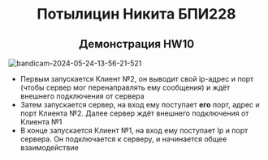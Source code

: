 <h1 align = 'center'> Потылицин Никита БПИ228 </h1>
<h2 align = 'center'> Демонстрация HW10</h2>

![bandicam-2024-05-24-13-56-21-521](https://github.com/nikitaptl/works_ACS_OS/assets/145208333/999dddf7-0aed-41b6-bb45-e941d11d4de9)

- Первым запускается Клиент №2, он выводит свой ip-адрес и порт (чтобы сервер мог перенаправлять ему сообщения) и ждёт внешнего подключения от сервера
- Затем запускается сервер, на вход ему поступает **его** порт, адрес и порт Клиента №2. Далее сервер ждёт внешнего подключения от Клиента №1
- В конце запускается Клиент №1, на вход ему поступает Ip и порт сервера. Он подключается к серверу, и начинается общее взаимодействие
